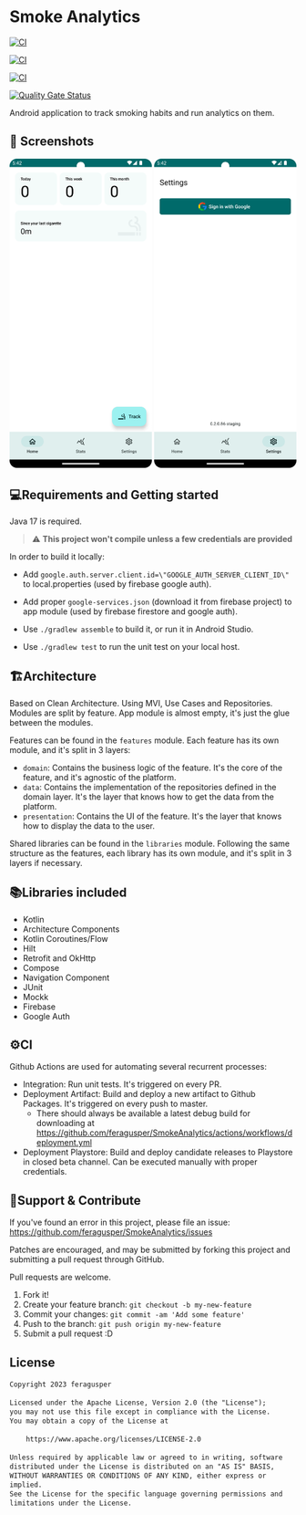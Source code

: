 # Smoke Analytics

[![CI](https://github.com/feragusper/SmokeAnalytics/actions/workflows/deployment_artifact.yml/badge.svg?branch=master)](https://github.com/feragusper/SmokeAnalytics/actions/workflows/deployment_artifact.yml)

[![CI](https://github.com/feragusper/SmokeAnalytics/actions/workflows/deployment_playstore.yml/badge.svg?branch=master)](https://github.com/feragusper/SmokeAnalytics/actions/workflows/deployment_playstore.yml)

[![CI](https://github.com/feragusper/SmokeAnalytics/actions/workflows/integration.yml/badge.svg?branch=master)](https://github.com/feragusper/SmokeAnalytics/actions/workflows/integration.yml)

[![Quality Gate Status](https://sonarcloud.io/api/project_badges/measure?project=feragusper_SmokeAnalytics&metric=alert_status)](https://sonarcloud.io/summary/new_code?id=feragusper_SmokeAnalytics)

Android application to track smoking habits and run analytics on them.

📸 Screenshots 
--------------
<p>
  <img src="misc/image/screen_home.png" width="250" />
  <img src="misc/image/screen_settings.png" width="250" />
</p>

💻Requirements and Getting started
----------------------------------
Java 17 is required.

> :warning: **This project won't compile unless a few credentials are provided**

In order to build it locally:
 - Add `google.auth.server.client.id=\"GOOGLE_AUTH_SERVER_CLIENT_ID\"` to local.properties (used by firebase google auth).
 - Add proper `google-services.json` (download it from firebase project) to app module (used by firebase firestore and google auth).

- Use `./gradlew assemble` to build it, or run it in Android Studio.
- Use `./gradlew test` to run the unit test on your local host.

🏗️Architecture
--------------
Based on Clean Architecture. Using MVI, Use Cases and Repositories.
Modules are split by feature. App module is almost empty, it's just the glue between the modules.

Features can be found in the `features` module. Each feature has its own module, and it's split in 3 layers:
- `domain`: Contains the business logic of the feature. It's the core of the feature, and it's agnostic of the platform.
- `data`: Contains the implementation of the repositories defined in the domain layer. It's the layer that knows how to get the data from the platform.
- `presentation`: Contains the UI of the feature. It's the layer that knows how to display the data to the user.

Shared libraries can be found in the `libraries` module. Following the same structure as the features, each library has its own module, and it's split in 3 layers if necessary.

📚Libraries included
--------------------
- Kotlin
- Architecture Components
- Kotlin Coroutines/Flow
- Hilt
- Retrofit and OkHttp
- Compose
- Navigation Component
- JUnit
- Mockk
- Firebase
- Google Auth

⚙️CI
----
Github Actions are used for automating several recurrent processes:
 - Integration: Run unit tests. It's triggered on every PR.
 - Deployment Artifact: Build and deploy a new artifact to Github Packages. It's triggered on every push to master. 
   - There should always be available a latest debug build for downloading at https://github.com/feragusper/SmokeAnalytics/actions/workflows/deployment.yml
 - Deployment Playstore: Build and deploy candidate releases to Playstore in closed beta channel. Can be executed manually with proper credentials.

🤝Support & Contribute
----------------------
If you've found an error in this project, please file an issue: https://github.com/feragusper/SmokeAnalytics/issues

Patches are encouraged, and may be submitted by forking this project and submitting a pull request through GitHub.

Pull requests are welcome.

1. Fork it!
2. Create your feature branch: `git checkout -b my-new-feature`
3. Commit your changes: `git commit -am 'Add some feature'`
4. Push to the branch: `git push origin my-new-feature`
5. Submit a pull request :D

## License
```
Copyright 2023 feragusper

Licensed under the Apache License, Version 2.0 (the "License");
you may not use this file except in compliance with the License.
You may obtain a copy of the License at

    https://www.apache.org/licenses/LICENSE-2.0

Unless required by applicable law or agreed to in writing, software
distributed under the License is distributed on an "AS IS" BASIS,
WITHOUT WARRANTIES OR CONDITIONS OF ANY KIND, either express or implied.
See the License for the specific language governing permissions and
limitations under the License.
```